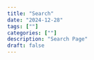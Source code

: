 ```yaml
---
title: "Search"
date: "2024-12-28"
tags: [""]
categories: [""]
description: "Search Page"
draft: false
---
```

